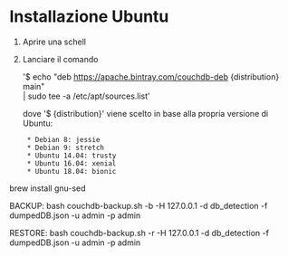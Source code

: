 # Installazione Ubuntu

1. Aprire una schell

2. Lanciare il comando

	'$ echo "deb https://apache.bintray.com/couchdb-deb {distribution} main" \
    		| sudo tee -a /etc/apt/sources.list'
    
	dove '$ {distribution}' viene scelto in base alla propria versione di Ubuntu:

		* Debian 8: jessie
		* Debian 9: stretch
		* Ubuntu 14.04: trusty
		* Ubuntu 16.04: xenial
		* Ubuntu 18.04: bionic
    	
    
    


brew install gnu-sed

BACKUP:
bash couchdb-backup.sh -b -H 127.0.0.1 -d db_detection -f dumpedDB.json -u admin -p admin

RESTORE:
bash couchdb-backup.sh -r -H 127.0.0.1 -d db_detection -f dumpedDB.json -u admin -p admin
